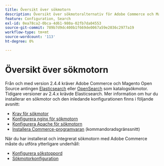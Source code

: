 ```yaml
---
title: Översikt över sökmotorn
description: Översikt över sökmotoralternativ för Adobe Commerce och Magento Open Source.
feature: Configuration, Search
exl-id: 0ea78ca2-0bca-4d61-980a-02fb7da04553
source-git-commit: 789b7d9dc400b1f669de0067a59e2036c2977a19
workflow-type: tm+mt
source-wordcount: '113'
ht-degree: 0%

---
```


# Översikt över sökmotorn

Från och med version 2.4.4 kräver Adobe Commerce och Magento Open Source antingen [Elasticsearch] eller [OpenSearch] som katalogsökmotor. Tidigare versioner av 2.4.x krävde Elasticsearch. Mer information om hur du installerar en sökmotor och den inledande konfigurationen finns i följande avsnitt:

- [Krav för sökmotor](../../installation/prerequisites/search-engine/overview.md)
- [Konfigurera nginx för sökmotorn](../../installation/prerequisites/search-engine/configure-nginx.md)
- [Konfigurera Apache för sökmotorn](../../installation/prerequisites/search-engine/configure-apache.md)
- [Installera Commerce-programvaran](../../installation/composer.md) (kommandoradsgränssnitt)

När du har installerat och integrerat sökmotorn med Adobe Commerce måste du utföra ytterligare underhåll:

- [Konfigurera sökstoppord](search-stopwords.md)
- [Sökmotorkonfiguration](configure-search-engine.md)

<!-- Link Definitions -->

[Elasticsearch]: https://www.elastic.co
[OpenSearch]: https://opensearch.org/docs/latest/opensearch/install/index/
